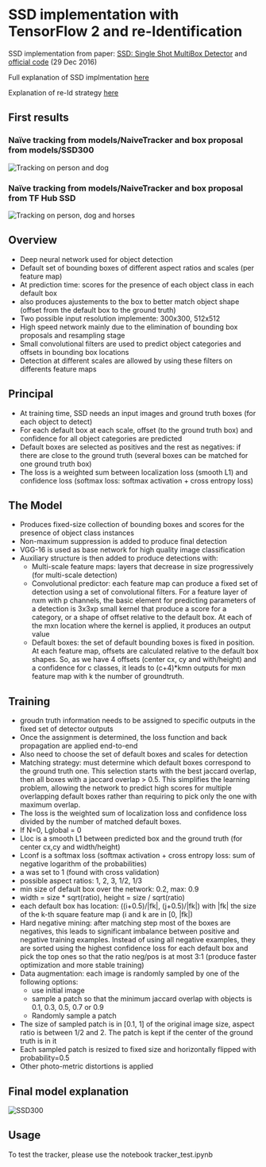 # SSD implementation with TensorFlow 2 and re-Identification
 
SSD implementation from paper: [SSD: Single Shot MultiBox Detector](https://arxiv.org/pdf/1512.02325.pdf) and [official code](https://github.com/weiliu89/caffe/tree/ssd) (29 Dec 2016)

Full explanation of SSD implmentation [here](https://apiquet.com/2020/11/07/ssd300-implementation/)

Explanation of re-Id strategy [here](https://apiquet.com/2020/12/06/tracking-and-box-proposal/)

## First results

### Naïve tracking from models/NaiveTracker and box proposal from models/SSD300

![Tracking on person and dog](imgs/person_dog_tracking.gif)

### Naïve tracking from models/NaiveTracker and box proposal from TF Hub SSD

![Tracking on person, dog and horses](imgs/horses_ssd_tfhub_tracking.gif)

## Overview

* Deep neural network used for object detection
* Default set of bounding boxes of different aspect ratios and scales (per feature map)
* At prediction time: scores for the presence of each object class in each default box
* also produces ajustements to the box to better match object shape (offset from the default box to the ground truth)
* Two possible input resolution implemente: 300x300, 512x512
* High speed network mainly due to the elimination of bounding box proposals and resampling stage
* Small convolutional filters are used to predict object categories and offsets in bounding box locations
* Detection at different scales are allowed by using these filters on differents feature maps

## Principal

* At training time, SSD needs an input images and ground truth boxes (for each object to detect)
* For each default box at each scale, offset (to the ground truth box) and confidence for all object categories are predicted
* Default boxes are selected as positives and the rest as negatives: if there are close to the ground truth (several boxes can be matched for one ground truth box)
* The loss is a weighted sum between localization loss (smooth L1) and confidence loss (softmax loss: softmax activation + cross entropy loss)

## The Model

* Produces fixed-size collection of bounding boxes and scores for the presence of object class instances
* Non-maximum suppression is added to produce final detection
* VGG-16 is used as base network for high quality image classification
* Auxiliary structure is then added to produce detections with:
    * Multi-scale feature maps: layers that decrease in size progressively (for multi-scale detection)
    * Convolutional predictor: each feature map can produce a fixed set of detection using a set of convolutional filters. For a feature layer of nxm with p channels, the basic element for predicting parameters of a detection is 3x3xp small kernel that produce a score for a category, or a shape of offset relative to the default box. At each of the mxn location where the kernel is applied, it produces an output value
    * Default boxes: the set of default bounding boxes is fixed in position. At each feature map, offsets are calculated relative to the default box shapes. So, as we have 4 offsets (center cx, cy and with/height) and a confidence for c classes, it leads to (c+4)*kmn outputs for mxn feature map with k the number of groundtruth.

## Training

* groudn truth information needs to be assigned to specific outputs in the fixed set of detector outputs
* Once the assignment is determined, the loss function and back propagation are applied end-to-end
* Also need to choose the set of default boxes and scales for detection
* Matching strategy: must determine which default boxes correspond to the ground truth one. This selection starts with the best jaccard overlap, then all boxes with a jaccard overlap > 0.5. This simplifies the learning problem, allowing the network to predict high scores for multiple overlapping default boxes rather than requiring to pick only the one with maximum overlap.
* The loss is the weighted sum of localization loss and confidence loss divided by the number of matched default boxes.
* If N=0, Lglobal = 0
* Lloc is a smooth L1 between predicted box and the ground truth (for center cx,cy and width/height)
* Lconf is a softmax loss (softmax activation + cross entropy loss: sum of negative logarithm of the probabilities)
* a was set to 1 (found with cross validation)
* possible aspect ratios: 1, 2, 3, 1/2, 1/3
* min size of default box over the network: 0.2, max: 0.9
* width = size * sqrt(ratio), height = size / sqrt(ratio)
* each default box has location: ((i+0.5)/|fk|, (j+0.5)/|fk|) with |fk| the size of the k-th square feature map (i and k are in [0, |fk|)
* Hard negative mining: after matching step most of the boxes are negatives, this leads to significant imbalance between positive and negative training examples. Instead of using all negative examples, they are sorted using the highest confidence loss for each default box and pick the top ones so that the ratio neg/pos is at most 3:1 (produce faster optimization and more stable training)
* Data augmentation: each image is randomly sampled by one of the following options:
	* use initial image
	* sample a patch so that the minimum jaccard overlap with objects is 0.1, 0.3, 0.5, 0.7 or 0.9
	* Randomly sample a patch
* The size of sampled patch is in [0.1, 1] of the original image size, aspect ratio is between 1/2 and 2. The patch is kept if the center of the ground truth is in it
* Each sampled patch is resized to fixed size and horizontally flipped with probability=0.5
* Other photo-metric distortions is applied

## Final model explanation

![SSD300](imgs/model_expand_concat_explained.png)

## Usage

To test the tracker, please use the notebook tracker_test.ipynb

